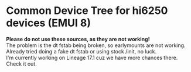 # Common Device Tree for hi6250 devices (EMUI 8)
**Please do not use these sources, as they are not working!**  
The problem is the dt fstab being broken, so earlymounts are not working. Already tried doing a fake dt fstab or using stock /init, no luck.  
I'm currently working on Lineage 17.1 cuz we have more chances there. Check it out.
